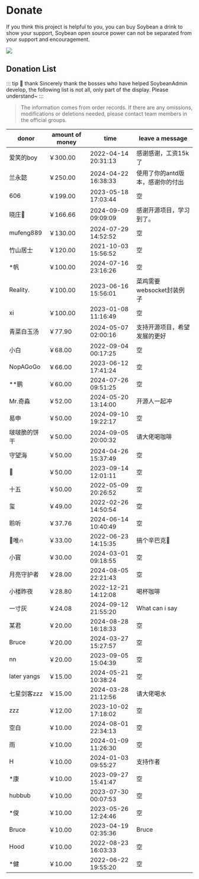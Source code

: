 # Donate

If you think this project is helpful to you, you can buy Soybean a drink to show your support, Soybean open source power can not be separated from your support and encouragement.

![](https://soybeanjs-1300612522.cos.ap-guangzhou.myqcloud.com/uPic/donation.png)

## Donation List

::: tip 🎉 thank
Sincerely thank the bosses who have helped SoybeanAdmin develop, the following list is not all, only part of the display. Please understand~
:::

> The information comes from order records. If there are any omissions, modifications or deletions needed, please contact team members in the official groups.

| donor        | amount of money | time                | leave a message                  |
| ------------ | --------------- | ------------------- | -------------------------------- |
| 爱笑的boy    | ￥300.00        | 2022-04-14 20:31:13 | 感谢感谢，工资15k了              |
| 兰永懿       | ￥250.00        | 2024-04-22 16:38:33 | 使用了你的antd版本，感谢你的付出 |
| 606          | ￥199.00        | 2023-05-18 17:03:44 | 空                               |
| 晓庄💪       | ￥166.66        | 2024-09-09 09:09:09 | 感谢开源项目，学习到了。         |
| mufeng889    | ￥130.00        | 2024-07-29 14:52:52 | 空                               |
| 竹山居士     | ￥120.00        | 2021-10-03 15:56:52 | 空                               |
| \*帆         | ￥100.00        | 2024-07-16 23:16:26 | 空                               |
| Reality.     | ￥100.00        | 2023-06-16 15:56:01 | 菜鸡需要websocket封装例子        |
| xi           | ￥100.00        | 2023-01-08 11:16:49 | 空                               |
| 青菜白玉汤   | ￥77.90         | 2024-05-07 02:00:16 | 支持开源项目，希望发展的更好     |
| 小白         | ￥68.00         | 2022-09-04 00:17:25 | 空                               |
| NopAGoGo     | ￥66.00         | 2023-06-12 17:41:24 | 空                               |
| \*\*鹏       | ￥60.00         | 2024-07-26 09:51:25 | 空                               |
| Mr.奇淼      | ￥52.00         | 2024-05-20 13:14:00 | 开源人一起冲                     |
| 易申         | ￥50.00         | 2024-09-10 19:22:17 | 空                               |
| 啵啵脆的饼干 | ￥50.00         | 2024-09-05 20:00:32 | 请大佬喝咖啡                     |
| 守望海       | ￥50.00         | 2024-04-26 15:37:49 | 空                               |
| 👿           | ￥50.00         | 2023-09-14 12:01:11 | 空                               |
| 十五         | ￥50.00         | 2022-05-09 20:26:52 | 空                               |
| 玺           | ￥49.00         | 2022-02-26 14:50:54 | 空                               |
| 聆听         | ￥37.76         | 2024-06-14 10:40:49 | 空                               |
| 🚈唯🔥       | ￥33.00         | 2022-06-23 14:15:35 | 搞个辛巴克🧋                     |
| 小寳         | ￥30.00         | 2024-03-01 09:18:55 | 空                               |
| 月亮守护者   | ￥28.00         | 2024-08-05 22:21:43 | 空                               |
| 小楼昨夜     | ￥28.80         | 2022-12-21 14:12:08 | 喝杯咖啡                         |
| 一寸灰       | ￥24.08         | 2024-09-12 21:55:20 | What can i say                   |
| 某君         | ￥20.00         | 2024-08-28 16:18:33 | 空                               |
| Bruce        | ￥20.00         | 2024-03-27 15:27:57 | 空                               |
| nn           | ￥20.00         | 2023-09-05 15:04:39 | 空                               |
| later yangs  | ￥15.00         | 2024-05-21 10:38:24 | 空                               |
| 七星剑客zzz  | ￥15.00         | 2024-03-28 21:12:56 | 请大佬喝水                       |
| zzz          | ￥12.00         | 2023-10-02 17:18:02 | 空                               |
| 空白         | ￥10.00         | 2024-08-01 22:34:13 | 空                               |
| 雨           | ￥10.00         | 2024-01-09 11:26:30 | 空                               |
| H            | ￥10.00         | 2024-01-03 09:55:27 | 支持作者                         |
| \*康         | ￥10.00         | 2023-09-27 15:41:47 | 空                               |
| hubbub       | ￥10.00         | 2023-07-30 00:07:53 | 空                               |
| \*俊         | ￥10.00         | 2023-05-26 12:24:46 | 空                               |
| Bruce        | ￥10.00         | 2023-04-19 02:35:36 | Bruce                            |
| Hood         | ￥10.00         | 2022-08-23 16:03:33 | 空                               |
| \*健         | ￥10.00         | 2022-06-22 19:55:20 | 空                               |
